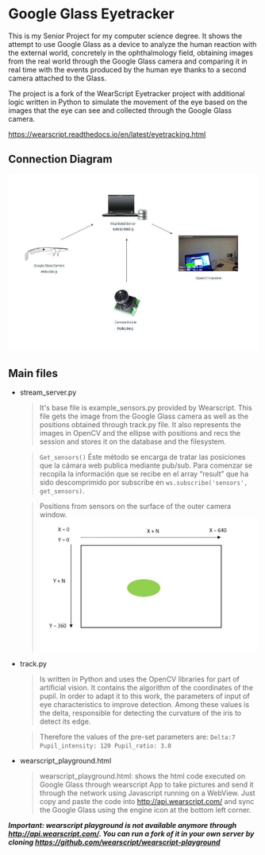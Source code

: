 # Google Glass Eyetracker

This is my Senior Project for my computer science degree. It shows the attempt to use Google Glass as a device to analyze the human reaction with the external world, concretely in the ophthalmology field, obtaining images from the real world through the Google Glass camera and comparing it in real time with the events produced by the human eye thanks to a second camera attached to the Glass.

The project is a fork of the WearScript Eyetracker project with additional logic written in Python to simulate the movement of the eye based on the images that the eye can see and collected through the Google Glass camera.

https://wearscript.readthedocs.io/en/latest/eyetracking.html

## Connection Diagram

![GitHub Logo](/images/esquema.png)

## Main files

* stream_server.py

  >It's base file is example_sensors.py provided by Wearscript. This file gets the image from the Google Glass camera as
	well as the positions obtained through track.py file.
	It also represents the images in OpenCV and the ellipse with positions
	and recs the session and stores it on the database and the filesystem.
  
  >`Get_sensors()`
  Éste método se encarga de tratar las posiciones que la cámara web
  publica mediante pub/sub. Para comenzar se recopila la información que se
  recibe en el array “result” que ha sido descomprimido por subscribe en
  `ws.subscribe('sensors', get_sensors)`.
  
  > Positions from sensors on the surface of the outer camera window.
  ![GitHub Logo](/images/positions.png)
  
  
* track.py
  
  >Is written in Python and uses the OpenCV libraries for
part of artificial vision. It contains the algorithm of the
coordinates of the pupil.
In order to adapt it to this work, the parameters of
input of eye characteristics to improve detection. Among these
values is the delta, responsible for detecting the curvature of the
iris to detect its edge.
  
  >Therefore the values of the pre-set parameters are:
`Delta:7
Pupil_intensity: 120
Pupil_ratio: 3.0`


* wearscript_playground.html

	>wearscript_playground.html: shows the html code executed on Google Glass through wearscript App
to take pictures and send it through the network using Javascript running on a WebView. Just copy and paste the code into http://api.wearscript.com/ and sync the Google Glass using the engine icon at the bottom left corner.

***Important: wearscript playground is not available anymore through http://api.wearscript.com/. You can run a fork of it in your own server by cloning https://github.com/wearscript/wearscript-playground***
